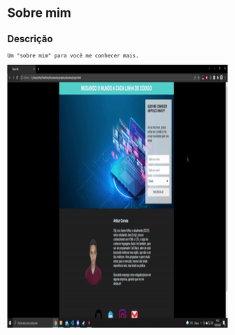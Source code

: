 # Sobre mim

   ## Descrição
  
    Um "sobre mim" para você me conhecer mais.
    
  
  <p align="center">
    <img src="readme/page.gif"
     width="1000" height="600">
  </p>
 

  
  
  
